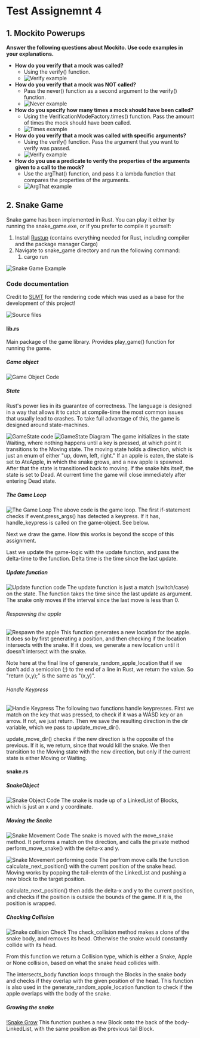 # Test Assignemnt 4
## 1. Mockito Powerups
**Answer the following questions about Mockito. Use code examples in your explanations.**

* **How do you verify that a mock was called?**
  * Using the verify() function.
  * ![Verify example](images/mockito-verify.png)
* **How do you verify that a mock was NOT called?**
  * Pass the never() function as a second argument to the verify() function.
  * ![Never example](images/mockito-never.png)
* **How do you specify how many times a mock should have been called?**
  * Using the VerificationModeFactory.times() function. Pass the amount of times the mock should have been called.
  * ![Times example](images/mockito-times.png)
* **How do you verify that a mock was called with specific arguments?**
  * Using the verify() function. Pass the argument that you want to verify was passed.
  * ![Verify example](images/mockito-verify.png)
* **How do you use a predicate to verify the properties of the arguments given to a call to the mock?**
  * Use the argThat() function, and pass it a lambda function that compares the properties of the arguments.
  * ![ArgThat example](images/mockito-argthat.png)

## 2. Snake Game
Snake game has been implemented in Rust. You can play it either by running the snake_game.exe, or if you prefer to compile it yourself:
1. Install [Rustup](https://www.rust-lang.org/tools/install) (contains everything needed for Rust, including compiler and the package manager Cargo)
2. Navigate to snake_game directory and run the following command:
   1. cargo run

![Snake Game Example](images/snake.png)

### Code documentation
Credit to [SLMT](https://github.com/SLMT/rust-snake) for the rendering code which was used as a base for the development of this project!

![Source files](images/code/source-files.png)

#### lib.rs
Main package of the game library. Provides play_game() function for running the game. 

##### Game object
![Game Object Code](images/code/game-struct.png)

##### State
Rust's power lies in its guarantee of correctness. The language is designed in a way that allows it to catch at compile-time the most common issues that usually lead to crashes. To take full advantage of this, the game is designed around state-machines. 

![GameState code](images/code/game-states.png)
![GameState Diagram](images/code/state-diagram.png)
The game initializes in the state Waiting, where nothing happens until a key is pressed, at which point it transitions to the Moving state. The moving state holds a direction, which is just an enum of either "up, down, left, right."
If an apple is eaten, the state is set to AteApple, in which the snake grows, and a new apple is spawned. After that the state is transitioned back to moving.
If the snake hits itself, the state is set to Dead. At current time the game will close immediately after entering Dead state.

##### The Game Loop
![The Game Loop](images/code/game-loop.png)
The above code is the game loop. The first if-statement checks if event.press_args() has detected a keypress. If it has, handle_keypress is called on the game-object. See below.

Next we draw the game. How this works is beyond the scope of this assignment. 

Last we update the game-logic with the update function, and pass the delta-time to the function. Delta time is the time since the last update.

##### Update function
![Update function code](images/code/game-update.png)
The update function is just a match (switch/case) on the state. The function takes the time since the last update as argument. The snake only moves if the interval since the last move is less than 0.

###### Respawning the apple
![Respawn the apple](images/code/game-apple.png)
This function generates a new location for the apple. It does so by first generating a position, and then checking if the location intersects with the snake. If it does, we generate a new location until it doesn't intersect with the snake.

Note here at the final line of generate_random_apple_location that if we don't add a semicolon (;) to the end of a line in Rust, we return the value. So "return (x,y);" is the same as "(x,y)".

###### Handle Keypress
![Handle Keypress](images/code/game-keypress.png)
The following two functions handle keypresses. First we match on the key that was pressed, to check if it was a WASD key or an arrow. If not, we just return. Then we save the resulting direction in the dir variable, which we pass to update_move_dir().

update_move_dir() checks if the new direction is the opposite of the previous. If it is, we return, since that would kill the snake. We then transition to the Moving state with the new direction, but only if the current state is either Moving or Waiting. 

#### snake.rs

##### SnakeObject
![Snake Object Code](images/code/snake-struct.png)
The snake is made up of a LinkedList of Blocks, which is just an x and y coordinate. 

##### Moving the Snake
![Snake Movement Code](images/code/snake-move.png)
The snake is moved with the move_snake method. It performs a match on the direction, and calls the private method perform_move_snake() with the delta-x and y.

![Snake Movement performing code](images/code/snake-perform-move.png)
The perfrom move calls the function calculate_next_position() with the current position of the snake head. Moving works by popping the tail-elemtn of the LinkedList and pushing a new block to the target position.

calculate_next_position() then adds the delta-x and y to the current position, and checks if the position is outside the bounds of the game. If it is, the position is wrapped.

##### Checking Collision
![Snake collision Check](images/code/snake-collision.png)
The check_collision method makes a clone of the snake body, and removes its head. Otherwise the snake would constantly collide with its head.

From this function we return a Collision type, which is either a Snake, Apple or None collision, based on what the snake head collides with.

The intersects_body function loops through the Blocks in the snake body and checks if they overlap with the given position of the head. This function is also used in the generate_random_apple_location function to check if the apple overlaps with the body of the snake. 

##### Growing the snake
[!Snake Grow](images/code/snake-grow.png)
This function pushes a new Block onto the back of the body-LinkedList, with the same position as the previous tail Block. 
